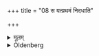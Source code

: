 +++
title = "08 स यत्प्रथमं निदधाति"

+++

<details><summary>मूलम्</summary>

स यत्प्रथमं निदधाति स पार्थिवो बलिर्भवत्यथ यद्द्वितीयं स वायव्यो यत्तृतीयं स वैश्वदेवो यच्चतुर्थं स प्राजापत्यः ८
</details>

<details><summary>Oldenberg</summary>

8. What he puts down first, that is the Bali belonging to the Earth. What in the second place, to Vāyu. What in the third place, to the Viśve devās. What in the fourth place, to Prajāpati.
</details>
